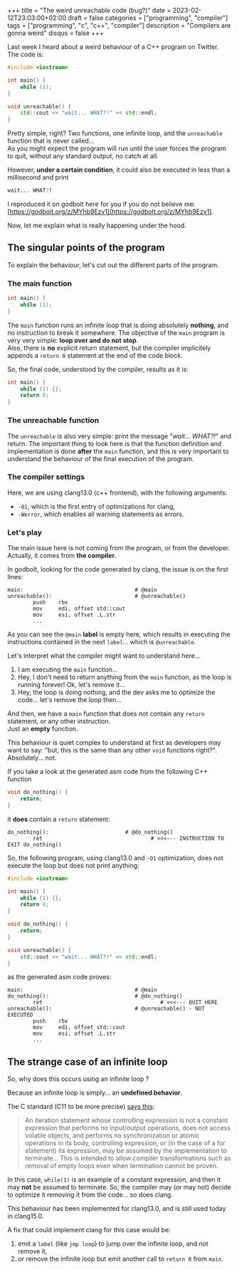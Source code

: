 +++
title = "The weird unreachable code (bug?)"
date = 2023-02-12T23:03:00+02:00
draft = false
categories = ["programming", "compiler"]
tags = ["programming", "c", "c++", "compiler"]
description = "Compilers are gonna weird"
disqus = false
+++

Last week I heard about a weird behaviour of a C++ program on Twitter.  
The code is:

```c++
#include <iostream>

int main() {
    while (1);
}

void unreachable() {
    std::cout << "wait... WHAT?!" << std::endl;
}
```

Pretty simple, right? Two functions, one infinite loop, and the `unreachable` function that is never called...  
As you might expect the program will run until the user forces the program to quit, without any standard output, 
no catch at all.

However, **under a certain condition**, it could also be executed in less than a millisecond and print

```bash
wait... WHAT?!
```

I reproduced it on godbolt here for you if you do not believe me: [https://godbolt.org/z/MYhb9Ezv1](https://godbolt.org/z/MYhb9Ezv1).

Now, let me explain what is really happening under the hood.

## The singular points of the program

To explain the behaviour, let's cut out the different parts of the program.

### The main function

```c++
int main() {
    while (1);
}
```

The `main` function runs an infinite loop that is doing absolutely **nothing**, and no instruction to break it somewhere.
The objective of the `main` program is very very simple: **loop over and do not stop**.  
Also, there is **no** explicit return statement, but the compiler implicitely appends a `return 0` statement at the end 
of the code block.

So, the final code, understood by the compiler, results as it is:

```c++
int main() {
    while (1) {};
    return 0;
}
```

### The unreachable function

The `unreachable` is also very simple: print the message "_wait... WHAT?!_" and return.
The important thing to look here is that the function definition and implementation is done **after** the `main` 
function, and this is very important to understand the behaviour of the final execution of the program.

### The compiler settings

Here, we are using clang13.0 (c++ frontend), with the following arguments:
* `-01`, which is the first entry of optimizations for clang,
* `-Werror`, which enables all warning statements as errors.

### Let's play

The main issue here is not coming from the program, or from the developer.
Actually, it comes from **the compiler**.

In godbolt, looking for the code generated by clang, the issue is on the first lines:

```assembly
main:                                   # @main
unreachable():                          # @unreachable()
        push    rbx
        mov     edi, offset std::cout
        mov     esi, offset .L.str
        ...
```

As you can see the `@main` **label** is empty here, which results in executing the instructions contained in 
the next `label`... which is `@unreachable`.

Let's interpret what the compiler might want to understand here...

1. I am executing the `main` function...
2. Hey, I don't need to return anything from the `main` function, as the loop is running forever! Ok, let's remove it...
3. Hey, the loop is doing nothing, and the dev asks me to optimize the code... let's remove the loop then...

And then, we have a `main` function that does not contain any `return` statement, or any other instruction.  
Just an **empty** function.

This behaviour is quiet complex to understand at first as developers may want to say: "but, this is the same than
any other `void` functions right?".  
Absolutely... not.

If you take a look at the generated asm code from the following C++ function

```c++
void do_nothing() {
    return;
}
```

it **does** contain a `return` statement:

```assembly
do_nothing():                        # @do_nothing()
        ret                                  # <<<--- INSTRUCTION TO EXIT do_nothing()
```

So, the following program, using clang13.0 and `-O1` optimization, does not execute the loop but does not print 
anything:

```c++
#include <iostream>

int main() {
    while (1) {};
    return 0;
}

void do_nothing() {
    return;
}

void unreachable() {
    std::cout << "wait... WHAT?!" << std::endl;
}
```

as the generated asm code proves:

```assembly
main:                                   # @main
do_nothing():                           # @do_nothing()
        ret                                     # <<<--- QUIT HERE
unreachable():                          # @unreachable() - NOT EXECUTED
        push    rbx
        mov     edi, offset std::cout
        mov     esi, offset .L.str
        ...
```

## The strange case of an infinite loop

So, why does this occurs using an infinite loop ?

Because an infinite loop is simply... an **undefined behavior**.

The C standard (C11 to be more precise) [says this](https://www.open-std.org/jtc1/sc22/wg14/www/docs/n1713.htm):

> An iteration statement whose controlling expression is not a constant expression that performs no
> input/output operations, does not access volatile objects, and performs no synchronization or atomic
> operations in its body, controlling expression, or (in the case of a for statement)
> its expression, may be assumed by the implementation to terminate... This is intended to allow compiler 
> transformations such as removal of empty loops even when termination cannot be proven.

In this case, `while(1)` is an example of a constant expression, and then it may **not** be assumed to 
terminate.
So, the compiler may (or may not) decide to optimize it removing it from the code... so does clang.

This behaviour has been implemented for clang13.0, and is still used today in clang15.0.

A fix that could implement clang for this case would be:
1. emit a `label` (like `jmp loop`) to jump over the infinite loop, and not remove it,
2. or remove the infinite loop but emit another call to `return 0` from `main`.
